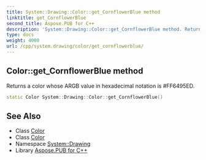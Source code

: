 ```yaml
---
title: System::Drawing::Color::get_CornflowerBlue method
linktitle: get_CornflowerBlue
second_title: Aspose.PUB for C++
description: 'System::Drawing::Color::get_CornflowerBlue method. Returns a color whose ARGB value in hexadecimal notation is #FF6495ED in C++.'
type: docs
weight: 4000
url: /cpp/system.drawing/color/get_cornflowerblue/
---
```

## Color::get_CornflowerBlue method


Returns a color whose ARGB value in hexadecimal notation is #FF6495ED.

```cpp
static Color System::Drawing::Color::get_CornflowerBlue()
```

## See Also

* Class [Color](../)
* Class [Color](../)
* Namespace [System::Drawing](../../)
* Library [Aspose.PUB for C++](../../../)
